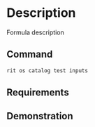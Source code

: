 # Description

Formula description

## Command

```bash
rit os catalog test inputs
```

## Requirements

## Demonstration
